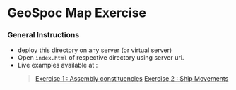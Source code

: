 # GeoSpoc Map Exercise

### General Instructions
 - deploy this directory on any server (or virtual server)
 - Open `index.html` of respective directory using server url.
 - Live examples available at :
   > [Exercise 1 : Assembly constituencies](http://projects.apaleja.me/geospoc/exercise_1/)
   > [Exercise 2 : Ship Movements](http://projects.apaleja.me/geospoc/exercise_2/)
